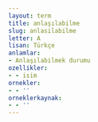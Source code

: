 ```yaml
---
layout: term
title: anlaşılabilme
slug: anlasilabilme
letter: A
lisan: Türkçe
anlamlar:
- Anlaşılabilmek durumu
ozellikler:
- - isim
ornekler:
- - ''
orneklerkaynak:
- - ''
---
```

